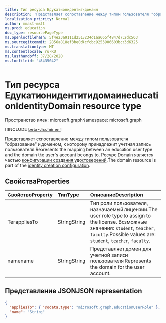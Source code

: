 ```yaml
---
title: Тип ресурса Едукатионидентитидомаин
description: 'Представляет сопоставление между типом пользователя "образование" и доменом, к которому принадлежит учетная запись пользователя. Ресурс Domain является частью конфигурации создания удостоверений. '
localization_priority: Normal
author: mmast-msft
ms.prod: education
doc_type: resourcePageType
ms.openlocfilehash: 5f4e23a9111d2515234d1aa665f4847d732dc563
ms.sourcegitcommit: 2856a818ef3be0d4cfcbc9253906603bcc3d6325
ms.translationtype: MT
ms.contentlocale: ru-RU
ms.lasthandoff: 07/28/2020
ms.locfileid: "45435042"
---
```

# <a name="educationidentitydomain-resource-type"></a><span data-ttu-id="204e2-104">Тип ресурса Едукатионидентитидомаин</span><span class="sxs-lookup"><span data-stu-id="204e2-104">educationIdentityDomain resource type</span></span>

<span data-ttu-id="204e2-105">Пространство имен: microsoft.graph</span><span class="sxs-lookup"><span data-stu-id="204e2-105">Namespace: microsoft.graph</span></span>

[!INCLUDE [beta-disclaimer](../../includes/beta-disclaimer.md)]

<span data-ttu-id="204e2-106">Представляет сопоставление между типом пользователя "образование" и доменом, к которому принадлежит учетная запись пользователя.</span><span class="sxs-lookup"><span data-stu-id="204e2-106">Represents the mapping between an education user type and the domain the user's account belongs to.</span></span> <span data-ttu-id="204e2-107">Ресурс Domain является частью [конфигурации создания удостоверений](educationidentitycreationconfiguration.md).</span><span class="sxs-lookup"><span data-stu-id="204e2-107">The domain resource is part of the [identity creation configuration](educationidentitycreationconfiguration.md).</span></span>

## <a name="properties"></a><span data-ttu-id="204e2-108">Свойства</span><span class="sxs-lookup"><span data-stu-id="204e2-108">Properties</span></span>

| <span data-ttu-id="204e2-109">Свойство</span><span class="sxs-lookup"><span data-stu-id="204e2-109">Property</span></span>  | <span data-ttu-id="204e2-110">Тип</span><span class="sxs-lookup"><span data-stu-id="204e2-110">Type</span></span>   | <span data-ttu-id="204e2-111">Описание</span><span class="sxs-lookup"><span data-stu-id="204e2-111">Description</span></span>                                                                                        |
| :-------- | :----- | :------------------------------------------------------------------------------------------------- |
| <span data-ttu-id="204e2-112">Тег</span><span class="sxs-lookup"><span data-stu-id="204e2-112">appliesTo</span></span> | <span data-ttu-id="204e2-113">String</span><span class="sxs-lookup"><span data-stu-id="204e2-113">String</span></span> | <span data-ttu-id="204e2-114">Тип роли пользователя, назначаемый лицензии.</span><span class="sxs-lookup"><span data-stu-id="204e2-114">The user role type to assign to the license.</span></span> <span data-ttu-id="204e2-115">Возможные значения: `student`, `teacher`, `faculty`.</span><span class="sxs-lookup"><span data-stu-id="204e2-115">Possible values are: `student`, `teacher`, `faculty`.</span></span> |
| <span data-ttu-id="204e2-116">name</span><span class="sxs-lookup"><span data-stu-id="204e2-116">name</span></span>      | <span data-ttu-id="204e2-117">String</span><span class="sxs-lookup"><span data-stu-id="204e2-117">String</span></span> | <span data-ttu-id="204e2-118">Представляет домен для учетной записи пользователя.</span><span class="sxs-lookup"><span data-stu-id="204e2-118">Represents the domain for the user account.</span></span>                                                        |

## <a name="json-representation"></a><span data-ttu-id="204e2-119">Представление JSON</span><span class="sxs-lookup"><span data-stu-id="204e2-119">JSON representation</span></span>

<!-- {
  "blockType": "resource",
  "optionalProperties": [

  ],
  "@odata.type": "microsoft.graph.educationIdentityDomain"
}-->

```json
{
  "appliesTo": { "@odata.type": "microsoft.graph.educationUserRole" },
  "name": "String"
}
```
